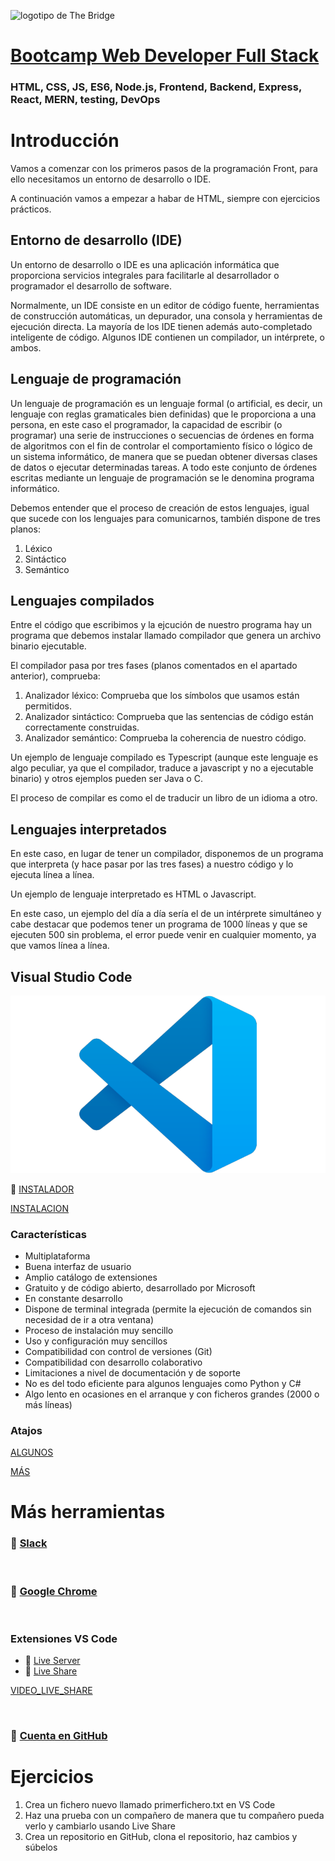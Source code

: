 ![logotipo de The Bridge](https://user-images.githubusercontent.com/27650532/77754601-e8365180-702b-11ea-8bed-5bc14a43f869.png  "logotipo de The Bridge")


# [Bootcamp Web Developer Full Stack](https://www.thebridge.tech/bootcamps/bootcamp-fullstack-developer/)

### HTML, CSS,  JS, ES6, Node.js, Frontend, Backend, Express, React, MERN, testing, DevOps

# Introducción
Vamos a comenzar con los primeros pasos de la programación Front, para ello necesitamos un entorno de desarrollo o IDE.

A continuación vamos a empezar a habar de HTML, siempre con ejercicios prácticos.

## Entorno de desarrollo (IDE)
Un entorno de desarrollo o IDE es una aplicación informática que proporciona servicios integrales para facilitarle al desarrollador o programador el desarrollo de software.

Normalmente, un IDE consiste en un editor de código fuente, herramientas de construcción automáticas, un depurador, una consola y herramientas de ejecución directa. La mayoría de los IDE tienen además auto-completado inteligente de código. Algunos IDE contienen un compilador, un intérprete, o ambos.

## Lenguaje de programación 
Un lenguaje de programación es un lenguaje formal (o artificial, es decir, un lenguaje con reglas gramaticales bien definidas) que le proporciona a una persona, en este caso el programador, la capacidad de escribir (o programar) una serie de instrucciones o secuencias de órdenes en forma de algoritmos con el fin de controlar el comportamiento físico o lógico de un sistema informático, de manera que se puedan obtener diversas clases de datos o ejecutar determinadas tareas. A todo este conjunto de órdenes escritas mediante un lenguaje de programación se le denomina programa informático.

Debemos entender que el proceso de creación de estos lenguajes, igual que sucede con los lenguajes para comunicarnos, también dispone de tres planos: 

1. Léxico
2. Sintáctico 
3. Semántico


## Lenguajes compilados
Entre el código que escribimos y la ejcución de nuestro programa hay un programa que debemos instalar llamado compilador que genera un archivo binario ejecutable.

El compilador pasa por tres fases (planos comentados en el apartado anterior), comprueba: 

1. Analizador léxico: Comprueba que los símbolos que usamos están permitidos.
2. Analizador sintáctico: Comprueba que las sentencias de código están correctamente construidas.
3. Analizador semántico: Comprueba la coherencia de nuestro código.

Un ejemplo de lenguaje compilado es Typescript (aunque este lenguaje es algo peculiar, ya que el compilador, traduce a javascript y no a ejecutable binario) y otros ejemplos pueden ser Java o C.

El proceso de compilar es como el de traducir un libro de un idioma a otro.

## Lenguajes interpretados
En este caso, en lugar de tener un compilador, disponemos de un programa que interpreta (y hace pasar por las tres fases) a nuestro código y lo ejecuta línea a línea.

Un ejemplo de lenguaje interpretado es HTML o Javascript.

En este caso, un ejemplo del día a día sería el de un intérprete simultáneo y cabe destacar que podemos tener un programa de 1000 líneas y que se ejecuten 500 sin problema, el error puede venir en cualquier momento, ya que vamos línea a línea.

## Visual Studio Code

![img](../../../assets/ramp_up/clase1/vscode.png)

🔗 [INSTALADOR](https://code.visualstudio.com/)

[INSTALACION](https://www.jccsystem.com/blog/visual-studio-code/)

### Características

- Multiplataforma
- Buena interfaz de usuario
- Amplio catálogo de extensiones
- Gratuito y de código abierto, desarrollado por Microsoft
- En constante desarrollo
- Dispone de terminal integrada (permite la ejecución de comandos sin necesidad de ir a otra ventana)
- Proceso de instalación muy sencillo
- Uso y configuración muy sencillos
- Compatibilidad con control de versiones (Git)
- Compatibilidad con desarrollo colaborativo
- Limitaciones a nivel de documentación y de soporte
- No es del todo eficiente para algunos lenguajes como Python y C#
- Algo lento en ocasiones en el arranque y con ficheros grandes (2000 o más líneas)

### Atajos

[ALGUNOS](https://filisantillan.com/blog/vscode-atajos/)

[MÁS](https://carontestudio.com/blog/atajos-de-teclado-en-visual-studio-code/)


# Más herramientas

### 🔗 [Slack](https://slack.com)

<br>

### 🔗 [Google Chrome](https://www.google.com/intl/es/chrome/?brand=CHBD&gclid=CjwKCAjwvuGJBhB1EiwACU1AiYhlTA-DvtPW_vHNAQJ_USqJepIwQha5YMz9enoGq_iOLcGEFTJ_zhoCw6kQAvD_BwE&gclsrc=aw.ds)

<br>

### Extensiones VS Code

 - 🔗 [Live Server](https://marketplace.visualstudio.com/items?itemName=ritwickdey.LiveServer)
 - 🔗 [Live Share](https://marketplace.visualstudio.com/items?itemName=MS-vsliveshare.vsliveshare)

 [VIDEO_LIVE_SHARE](https://www.youtube.com/watch?v=gHEnHbXnEM8)

<br>

### 🔗 [Cuenta en GitHub](https://github.com/)


# Ejercicios

1. Crea un fichero nuevo llamado primerfichero.txt en VS Code
2. Haz una prueba con un compañero de manera que tu compañero pueda verlo y cambiarlo usando Live Share
3. Crea un repositorio en GitHub, clona el repositorio, haz cambios y súbelos


